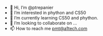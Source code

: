 - 👋 Hi, I’m @ptrepanier
- 👀 I’m interested in phython and CS50
- 🌱 I’m currently learning CS50 and phython.
- 💞️ I’m looking to collaborate on ...
- 📫 How to reach me pmt@a1tech.com

<!---
ptrepanier/ptrepanier is a ✨ special ✨ repository because its `README.md` (this file) appears on your GitHub profile.
You can click the Preview link to take a look at your changes.
--->
